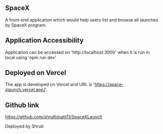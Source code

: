 
## SpaceX
A front-end application which would help users list and browse all launches by SpaceX program.

## Application Accessibility
Application can be accessed on 'http://localhost:3000' when it is run in local using 'npm run dev'

## Deployed on Vercel

The app is developed on Vercel and URL is 'https://space-xlaunch.vercel.app/'. 

## Github link
https://github.com/shruthipatil11/SpaceXLaunch

 Deployed by Shruti
